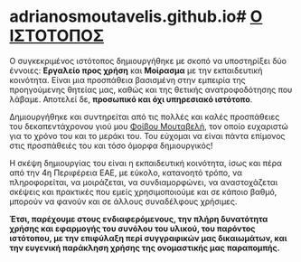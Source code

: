 # adrianosmoutavelis.github.io# [Ο ΙΣΤΟΤΟΠΟΣ](https://adrianosmoutavelis.github.io)

Ο συγκεκριμένος ιστότοπος δημιουργήθηκε με σκοπό να υποστηρίξει δύο έννοιες: **Εργαλείο προς χρήση** και **Μοίρασμα**
 με την εκπαιδευτική κοινότητα. Είναι μια προσπάθεια βασισμένη στην 
εμπειρία της προηγούμενης θητείας μας, καθώς και της θετικής 
ανατροφοδότησης που λάβαμε. Αποτελεί δε, **προσωπικό και όχι υπηρεσιακό ιστότοπο**.

Δημιουργήθηκε και συντηρείται από τις πολλές και καλές προσπάθειες του δεκαπεντάχρονου γιού μου [Φοίβου Μουταβελή](https://fivosm.github.io/),
 τον οποίο ευχαριστώ για το χρόνο του και το μεράκι του. Του εύχομαι να 
είναι πάντα επίμονος στις προσπάθειές του και τόσο όμορφα δημιουργικός!

Η σκέψη δημιουργίας του είναι η 
εκπαιδευτική κοινότητα, ίσως και πέρα από την 4η Περιφέρεια ΕΑΕ, με 
εύκολο, κατανοητό τρόπο, να πληροφορείται, να μοιράζεται, να 
συνδιαμορφώνει, να αναστοχάζεται σκέψεις και πρακτικές που εμείς 
χρησιμοποιούμε και σε κάποιο βαθμό, μπορούν να φανούν και σε άλλους 
συναδέλφους χρήσιμες.  
  
**Έτσι, παρέχουμε στους 
ενδιαφερόμενους, την πλήρη δυνατότητα χρήσης και εφαρμογής του συνόλου 
του υλικού, του παρόντος ιστότοπου, με την επιφύλαξη περί συγγραφικών 
μας δικαιωμάτων, και την ευγενική παράκληση χρήσης της ονομαστικής μας 
παραπομπής.**
